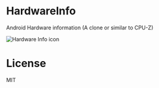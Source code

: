 # HardwareInfo
Android Hardware information (A clone or similar to CPU-Z)


![Hardware Info icon](https://github.com/learnsomuch/HardwareInfo/raw/master/app/src/main/res/mipmap-xxxhdpi/ic_launcher.png)


# License
MIT
